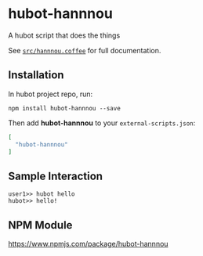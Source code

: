 # hubot-hannnou

A hubot script that does the things

See [`src/hannnou.coffee`](src/hannnou.coffee) for full documentation.

## Installation

In hubot project repo, run:

`npm install hubot-hannnou --save`

Then add **hubot-hannnou** to your `external-scripts.json`:

```json
[
  "hubot-hannnou"
]
```

## Sample Interaction

```
user1>> hubot hello
hubot>> hello!
```

## NPM Module

https://www.npmjs.com/package/hubot-hannnou
